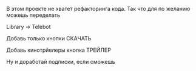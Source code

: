 В этом проекте не хватет рефакторинга кода. Так что для по желанию можешь переделать

Library -> Telebot

Добавь только кнопки СКАЧАТЬ

Добавь кинотрйелеры кнопка ТРЕЙЛЕР

Ну и доработай подписки, если сможешь
